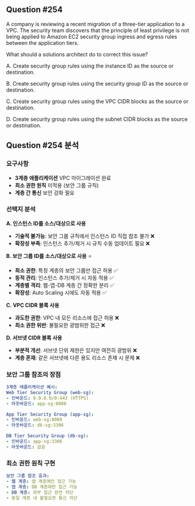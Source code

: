 ## Question #254
A company is reviewing a recent migration of a three-tier application to a VPC. 
The security team discovers that the principle of least privilege is not being applied to Amazon EC2 security group ingress and egress rules between the application tiers.

What should a solutions architect do to correct this issue?

A. Create security group rules using the instance ID as the source or destination.

B. Create security group rules using the security group ID as the source or destination.

C. Create security group rules using the VPC CIDR blocks as the source or destination.

D. Create security group rules using the subnet CIDR blocks as the source or destination.

## Question #254 분석

### 요구사항
- **3계층 애플리케이션** VPC 마이그레이션 완료
- **최소 권한 원칙** 미적용 (보안 그룹 규칙)
- **계층 간 통신** 보안 강화 필요

### 선택지 분석

**A. 인스턴스 ID를 소스/대상으로 사용**
- **기술적 불가능**: 보안 그룹 규칙에서 인스턴스 ID 직접 참조 불가 ❌
- **확장성 부족**: 인스턴스 추가/제거 시 규칙 수동 업데이트 필요 ❌

**B. 보안 그룹 ID를 소스/대상으로 사용** ⭐
- **최소 권한**: 특정 계층의 보안 그룹만 접근 허용 ✅
- **동적 관리**: 인스턴스 추가/제거 시 자동 적용 ✅
- **계층별 격리**: 웹-앱-DB 계층 간 정확한 분리 ✅
- **확장성**: Auto Scaling 시에도 자동 적용 ✅

**C. VPC CIDR 블록 사용**
- **과도한 권한**: VPC 내 모든 리소스에 접근 허용 ❌
- **최소 권한 위반**: 불필요한 광범위한 접근 ❌

**D. 서브넷 CIDR 블록 사용**
- **부분적 개선**: 서브넷 단위 제한은 있지만 여전히 광범위 ❌
- **계층 혼재**: 같은 서브넷에 다른 용도 리소스 존재 시 문제 ❌

### 보안 그룹 참조의 장점

```yaml
3계층 애플리케이션 예시:
Web Tier Security Group (web-sg):
- 인바운드: 0.0.0.0/0:443 (HTTPS)
- 아웃바운드: app-sg:8080

App Tier Security Group (app-sg):
- 인바운드: web-sg:8080
- 아웃바운드: db-sg:3306

DB Tier Security Group (db-sg):
- 인바운드: app-sg:3306
- 아웃바운드: 없음
```

### 최소 권한 원칙 구현

```yaml
보안 그룹 참조 효과:
- 웹 계층: 앱 계층에만 접근 가능
- 앱 계층: DB 계층에만 접근 가능
- DB 계층: 외부 접근 완전 차단
- 동일 계층 내 불필요한 통신 차단
```
